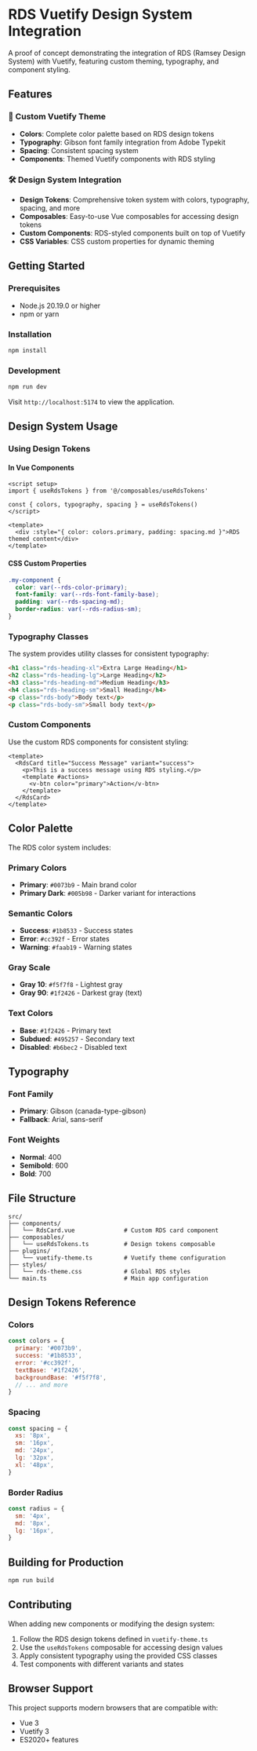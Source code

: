 # RDS Vuetify Design System Integration

A proof of concept demonstrating the integration of RDS (Ramsey Design System) with Vuetify, featuring custom theming, typography, and component styling.

## Features

### 🎨 Custom Vuetify Theme

- **Colors**: Complete color palette based on RDS design tokens
- **Typography**: Gibson font family integration from Adobe Typekit
- **Spacing**: Consistent spacing system
- **Components**: Themed Vuetify components with RDS styling

### 🛠 Design System Integration

- **Design Tokens**: Comprehensive token system with colors, typography, spacing, and more
- **Composables**: Easy-to-use Vue composables for accessing design tokens
- **Custom Components**: RDS-styled components built on top of Vuetify
- **CSS Variables**: CSS custom properties for dynamic theming

## Getting Started

### Prerequisites

- Node.js 20.19.0 or higher
- npm or yarn

### Installation

```bash
npm install
```

### Development

```bash
npm run dev
```

Visit `http://localhost:5174` to view the application.

## Design System Usage

### Using Design Tokens

#### In Vue Components

```vue
<script setup>
import { useRdsTokens } from '@/composables/useRdsTokens'

const { colors, typography, spacing } = useRdsTokens()
</script>

<template>
  <div :style="{ color: colors.primary, padding: spacing.md }">RDS themed content</div>
</template>
```

#### CSS Custom Properties

```css
.my-component {
  color: var(--rds-color-primary);
  font-family: var(--rds-font-family-base);
  padding: var(--rds-spacing-md);
  border-radius: var(--rds-radius-sm);
}
```

### Typography Classes

The system provides utility classes for consistent typography:

```html
<h1 class="rds-heading-xl">Extra Large Heading</h1>
<h2 class="rds-heading-lg">Large Heading</h2>
<h3 class="rds-heading-md">Medium Heading</h3>
<h4 class="rds-heading-sm">Small Heading</h4>
<p class="rds-body">Body text</p>
<p class="rds-body-sm">Small body text</p>
```

### Custom Components

Use the custom RDS components for consistent styling:

```vue
<template>
  <RdsCard title="Success Message" variant="success">
    <p>This is a success message using RDS styling.</p>
    <template #actions>
      <v-btn color="primary">Action</v-btn>
    </template>
  </RdsCard>
</template>
```

## Color Palette

The RDS color system includes:

### Primary Colors

- **Primary**: `#0073b9` - Main brand color
- **Primary Dark**: `#005b98` - Darker variant for interactions

### Semantic Colors

- **Success**: `#1b8533` - Success states
- **Error**: `#cc392f` - Error states
- **Warning**: `#faab19` - Warning states

### Gray Scale

- **Gray 10**: `#f5f7f8` - Lightest gray
- **Gray 90**: `#1f2426` - Darkest gray (text)

### Text Colors

- **Base**: `#1f2426` - Primary text
- **Subdued**: `#495257` - Secondary text
- **Disabled**: `#b6bec2` - Disabled text

## Typography

### Font Family

- **Primary**: Gibson (canada-type-gibson)
- **Fallback**: Arial, sans-serif

### Font Weights

- **Normal**: 400
- **Semibold**: 600
- **Bold**: 700

## File Structure

```
src/
├── components/
│   └── RdsCard.vue              # Custom RDS card component
├── composables/
│   └── useRdsTokens.ts          # Design tokens composable
├── plugins/
│   └── vuetify-theme.ts         # Vuetify theme configuration
├── styles/
│   └── rds-theme.css            # Global RDS styles
└── main.ts                      # Main app configuration
```

## Design Tokens Reference

### Colors

```javascript
const colors = {
  primary: '#0073b9',
  success: '#1b8533',
  error: '#cc392f',
  textBase: '#1f2426',
  backgroundBase: '#f5f7f8',
  // ... and more
}
```

### Spacing

```javascript
const spacing = {
  xs: '8px',
  sm: '16px',
  md: '24px',
  lg: '32px',
  xl: '48px',
}
```

### Border Radius

```javascript
const radius = {
  sm: '4px',
  md: '8px',
  lg: '16px',
}
```

## Building for Production

```bash
npm run build
```

## Contributing

When adding new components or modifying the design system:

1. Follow the RDS design tokens defined in `vuetify-theme.ts`
2. Use the `useRdsTokens` composable for accessing design values
3. Apply consistent typography using the provided CSS classes
4. Test components with different variants and states

## Browser Support

This project supports modern browsers that are compatible with:

- Vue 3
- Vuetify 3
- ES2020+ features
